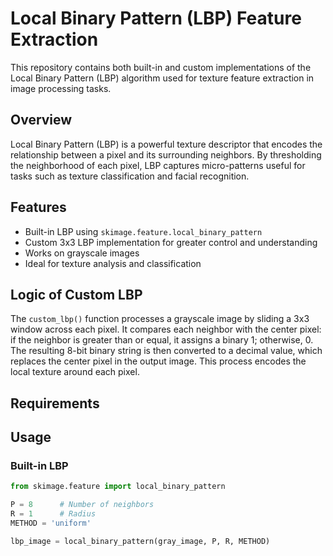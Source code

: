 # Local Binary Pattern (LBP) Feature Extraction

This repository contains both built-in and custom implementations of the Local Binary Pattern (LBP) algorithm used for texture feature extraction in image processing tasks.

## Overview

Local Binary Pattern (LBP) is a powerful texture descriptor that encodes the relationship between a pixel and its surrounding neighbors. By thresholding the neighborhood of each pixel, LBP captures micro-patterns useful for tasks such as texture classification and facial recognition.

## Features

- Built-in LBP using `skimage.feature.local_binary_pattern`
- Custom 3x3 LBP implementation for greater control and understanding
- Works on grayscale images
- Ideal for texture analysis and classification

## Logic of Custom LBP

The `custom_lbp()` function processes a grayscale image by sliding a 3x3 window across each pixel. It compares each neighbor with the center pixel: if the neighbor is greater than or equal, it assigns a binary 1; otherwise, 0. The resulting 8-bit binary string is then converted to a decimal value, which replaces the center pixel in the output image. This process encodes the local texture around each pixel.

## Requirements
## Usage

### Built-in LBP

```python
from skimage.feature import local_binary_pattern

P = 8      # Number of neighbors
R = 1      # Radius
METHOD = 'uniform'

lbp_image = local_binary_pattern(gray_image, P, R, METHOD)


